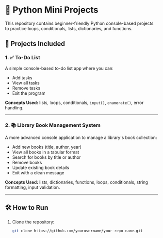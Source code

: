 # 🐍 Python Mini Projects

This repository contains beginner-friendly Python console-based projects to practice loops, conditionals, lists, dictionaries, and functions.

## 📂 Projects Included

### 1. ✅ To-Do List
A simple console-based to-do list app where you can:
- Add tasks
- View all tasks
- Remove tasks
- Exit the program

**Concepts Used:** lists, loops, conditionals, `input()`, `enumerate()`, error handling.

---

### 2. 📚 Library Book Management System
A more advanced console application to manage a library's book collection:
- Add new books (title, author, year)
- View all books in a tabular format
- Search for books by title or author
- Remove books
- Update existing book details
- Exit with a clean message

**Concepts Used:** lists, dictionaries, functions, loops, conditionals, string formatting, input validation.

---

## 🛠 How to Run
1. Clone the repository:
   ```bash
   git clone https://github.com/yourusername/your-repo-name.git
